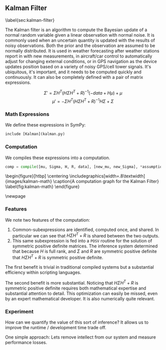 
Kalman Filter
-------------

\label{sec:kalman-filter}

The Kalman filter is an algorithm to compute the Bayesian update of a normal random variable given a linear observation with normal noise.  It is commonly used when an uncertain quantity is updated with the results of noisy observations.  Both the prior and the observation are assumed to be normally distributed.  It is used in weather forecasting after weather stations report in with new measurements, in aircraft/car control to automatically adjust for changing external conditions, or in GPS navigation as the device updates position based on a variety of noisy GPS/cell tower signals.   It's ubiquitous, it's important, and it needs to be computed quickly and continuously.  It can also be completely defined with a pair of matrix expressions.

$$ \Sigma' = \Sigma H^T \left(H \Sigma H^T + R\right)^{-1} \left(-data + H \mu\right) + \mu $$
$$ \mu' = - \Sigma H^T \left(H \Sigma H^T + R\right)^{-1} H \Sigma + \Sigma $$

### Math Expressions

We define these expressions in SymPy:

~~~~~~~~~~~~~~~Python
include [Kalman](kalman.py)
~~~~~~~~~~~~~~~

### Computation

We compiles these expressions into a computation.

~~~~~~~~~~~~~~~Python
comp = compile([mu, Sigma, H, R, data], [new_mu, new_Sigma], *assumptions)
~~~~~~~~~~~~~~~

\begin{figure}[htbp]
\centering
\includegraphics[width=.8\textwidth]{images/kalman-math}
\caption{A computation graph for the Kalman Filter}
\label{fig:kalman-math}
\end{figure}

\newpage

### Features 

We note two features of the computation:

1.  Common-subexpressions are identified, computed once, and shared.  In particular we can see that $H \Sigma H^T + R$ is shared between the two outputs.
2.  This same subexpression is fed into a `POSV` routine for the solution of symmetric positive definite matrices.  The inference system determined that because $H$ is full rank, and $\Sigma$ and $R$ are symmetric positive definite that $H \Sigma H^T + R$ is symmetric positive definite.

The first benefit is trivial in traditional compiled systems but a substantial efficiency within scripting languages.  

The second benefit is more substantial.  Noticing that $H \Sigma H^T + R$ is symmetric positive definite requires both mathematical expertise and substantial attention to detail.  This optimization can easily be missed, even by an expert mathematical developer.  It is also numerically quite relevant.

### Experiment

How can we quantify the value of this sort of inference?  It allows us to improve the runtime / development time trade off.

One simple approach:  Lets remove intellect from our system and measure performance losses.
